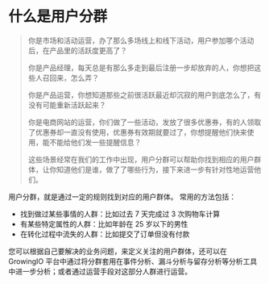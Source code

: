 # 什么是用户分群

> 你是市场和活动运营，办了那么多场线上和线下活动，用户参加哪个活动后，在产品里的活跃度更高了？
>
> 你是产品经理，每天总是有那么多走到最后注册一步却放弃的人，你想把这些人召回来，怎么弄？
>
> 你是产品运营，你想知道那些之前很活跃最近却沉寂的用户到底怎么了，有没有可能重新活跃起来？
>
> 你是电商网站的运营，你们做了一些活动，发放了很多优惠券，有的人领取了优惠券却一直没有使用，优惠券有效期就要过了，你想提醒他们快来使用，能不能给他们发一些提醒信息？
>
> 这些场景经常在我们的工作中出现，⽤户分群可以帮助你找到相应的用户群体，让你知道他们是谁，做了了哪些行为，接下来进一步有针对性地运营他们。

用户分群，就是通过一定的规则找到对应的用户群体。 常用的方法包括：

* 找到做过某些事情的人群：比如过去 7 天完成过 3 次购物车计算
* 有某些特定属性的人群：比如年龄在 25 岁以下的男性
* 在转化过程中流失的人群：比如提交了订单但没有付款

您可以根据自己要解决的业务问题，来定义关注的用户群体，还可以在 GrowingIO 平台中通过将分群套用在事件分析、漏斗分析与留存分析等分析工具中进一步分析；或者通过运营手段对这部分人群进行运营。

